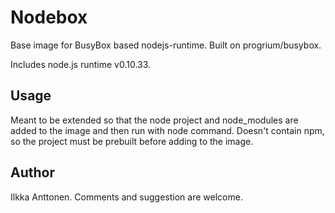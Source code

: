 # Nodebox

Base image for BusyBox based nodejs-runtime. Built on progrium/busybox.

Includes node.js runtime v0.10.33. 

## Usage

Meant to be extended so that the node project and node_modules are added to the image and then run with node command. Doesn't contain npm, so the project must be prebuilt before adding to the image.

## Author

Ilkka Anttonen. Comments and suggestion are welcome.